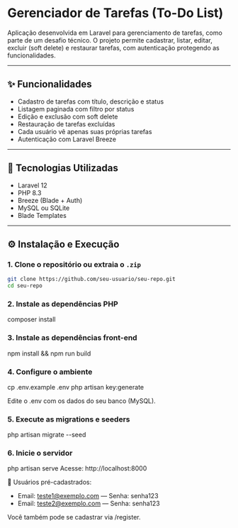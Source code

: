 # Gerenciador de Tarefas (To-Do List)

Aplicação desenvolvida em Laravel para gerenciamento de tarefas, como parte de um desafio técnico. O projeto permite cadastrar, listar, editar, excluir (soft delete) e restaurar tarefas, com autenticação protegendo as funcionalidades.

---

## ✨ Funcionalidades

- Cadastro de tarefas com título, descrição e status
- Listagem paginada com filtro por status
- Edição e exclusão com soft delete
- Restauração de tarefas excluídas
- Cada usuário vê apenas suas próprias tarefas
- Autenticação com Laravel Breeze

---

## 🧱 Tecnologias Utilizadas

- Laravel 12
- PHP 8.3
- Breeze (Blade + Auth)
- MySQL ou SQLite
- Blade Templates

---

## ⚙️ Instalação e Execução

### 1. Clone o repositório ou extraia o `.zip`
```bash
git clone https://github.com/seu-usuario/seu-repo.git
cd seu-repo
```

### 2. Instale as dependências PHP

composer install

### 3. Instale as dependências front-end

npm install && npm run build

### 4. Configure o ambiente

cp .env.example .env
php artisan key:generate

Edite o .env com os dados do seu banco (MySQL).

### 5. Execute as migrations e seeders

php artisan migrate --seed

### 6. Inicie o servidor

php artisan serve
Acesse: http://localhost:8000

👥 Usuários pré-cadastrados:

- Email: teste1@exemplo.com — Senha: senha123  
- Email: teste2@exemplo.com — Senha: senha123


Você também pode se cadastrar via /register.
